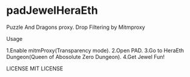 # padJewelHeraEth
Puzzle And Dragons proxy. Drop Filtering by Mitmproxy

Usage

1.Enable mitmProxy(Transparency mode).
2.Open PAD.
3.Go to HeraEth Dungeon(Queen of Abosolute Zero Dungeon).
4.Get Jewel
Fun!

LICENSE
MIT LICENSE
